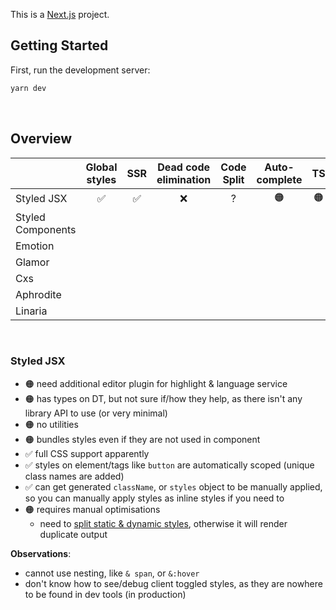 This is a [Next.js](https://nextjs.org/) project.

## Getting Started

First, run the development server:

```bash
yarn dev
```
<br />

## Overview

|       | Global styles | SSR | Dead code elimination | Code Split    | Auto-complete    | TS | External file | Bundle |
| :--- | :---: | :---: | :---: | :---: | :---: | :---: | :---: | ---: |
| Styled JSX | ✅ | ✅ | ❌ | ? | 🟠 | 🟠 | ✅ | ? |
|  Styled Components |  |  |  |  |  |  |  |
|  Emotion |  |  |  |  |  |  |  |
|  Glamor |  |  |  |  |  |  |  |
|  Cxs |  |  |  |  |  |  |  |
|  Aphrodite |  |  |  |  |  |  |  |
|  Linaria |  |  |  |  |  |  |  |

<br />

### Styled JSX

- 🟠 need additional editor plugin for highlight & language service
- 🟠 has types on DT, but not sure if/how they help, as there isn't any library API to use (or very minimal)
- 🟠 no utilities
- 🟠 bundles styles even if they are not used in component
- ✅ full CSS support apparently
- ✅ styles on element/tags like `button` are automatically scoped (unique class names are added)
- ✅ can get generated `className`, or `styles` object to be manually applied, so you can manually apply styles as inline styles if you need to
- 🟠 requires manual optimisations
   - need to [split static & dynamic styles](https://github.com/vercel/styled-jsx#dynamic-styles), otherwise it will render duplicate output

**Observations**:
- cannot use nesting, like `& span`, or `&:hover`
- don't know how to see/debug client toggled styles, as they are nowhere to be found in dev tools (in production)

